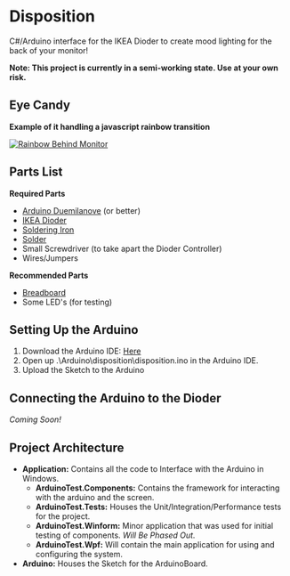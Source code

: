 Disposition
===========

C#/Arduino interface for the IKEA Dioder to create mood lighting for the back of your monitor!

**Note: This project is currently in a semi-working state. Use at your own risk.**

Eye Candy
---------
**Example of it handling a javascript rainbow transition**

[![Rainbow Behind Monitor](http://img.youtube.com/vi/AczCC4aMguo/0.jpg)](http://www.youtube.com/watch?v=AczCC4aMguo)

Parts List
----------

**Required Parts**
- [Arduino Duemilanove](http://arduino.cc/en/Main/arduinoBoardDuemilanove) (or better)
- [IKEA Dioder](http://www.ikea.com/us/en/catalog/products/50192365/)
- [Soldering Iron](http://www.amazon.com/Soldering-Station-Features-Continuously-Variable/dp/B0029N70WM/ref=sr_1_2?ie=UTF8&qid=1382397412&sr=8-2&keywords=soldering+iron)
- [Solder](http://www.amazon.com/Amico-0-3mm-Rosin-Solder-Soldering/dp/B008DEYEAW/ref=sr_1_4?ie=UTF8&qid=1382397509&sr=8-4&keywords=rosin+solder)
- Small Screwdriver (to take apart the Dioder Controller)
- Wires/Jumpers

**Recommended Parts**
- [Breadboard](http://www.amazon.com/microtivity-400-point-Experiment-Breadboard-Jumper/dp/B004RXKWDQ/ref=sr_1_3?ie=UTF8&qid=1382397570&sr=8-3&keywords=breadboard)
- Some LED's (for testing)

Setting Up the Arduino
----------------------

1. Download the Arduino IDE: [Here](http://arduino.cc/en/Main/Software)
2. Open up .\Arduino\disposition\disposition.ino in the Arduino IDE.
3. Upload the Sketch to the Arduino

Connecting the Arduino to the Dioder
------------------------------------

*Coming Soon!*

Project Architecture
--------------------

- **Application:** Contains all the code to Interface with the Arduino in Windows.
  - **ArduinoTest.Components:** Contains the framework for interacting with the arduino and the screen.
  - **ArduinoTest.Tests:** Houses the Unit/Integration/Performance tests for the project.
  - **ArduinoTest.Winform:** Minor application that was used for initial testing of components. *Will Be Phased Out.*
  - **ArduinoTest.Wpf:** Will contain the main application for using and configuring the system.
- **Arduino:** Houses the Sketch for the ArduinoBoard.
